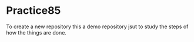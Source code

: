 # Practice85
To create a new repository
this a demo repository jsut to study the steps of how the things are done.
